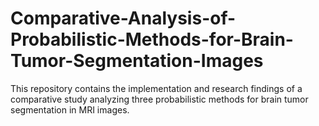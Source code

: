 # Comparative-Analysis-of-Probabilistic-Methods-for-Brain-Tumor-Segmentation-Images
This repository contains the implementation and research findings of a comparative study analyzing three probabilistic methods for brain tumor segmentation in MRI images.
